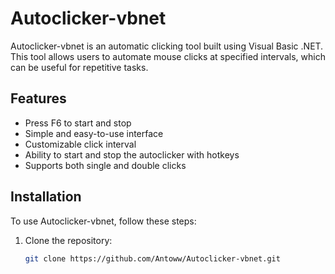 # Autoclicker-vbnet

Autoclicker-vbnet is an automatic clicking tool built using Visual Basic .NET. This tool allows users to automate mouse clicks at specified intervals, which can be useful for repetitive tasks.

## Features

- Press F6 to start and stop
- Simple and easy-to-use interface
- Customizable click interval
- Ability to start and stop the autoclicker with hotkeys
- Supports both single and double clicks

## Installation

To use Autoclicker-vbnet, follow these steps:

1. Clone the repository:
   ```sh
   git clone https://github.com/Antoww/Autoclicker-vbnet.git
